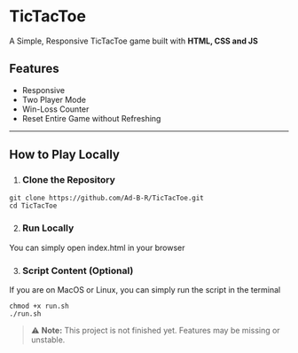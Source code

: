 # TicTacToe
A Simple, Responsive TicTacToe game built with **HTML, CSS and JS**

## Features
- Responsive
- Two Player Mode
- Win-Loss Counter
- Reset Entire Game without Refreshing

---

## How to Play Locally
1. ### Clone the Repository
```
git clone https://github.com/Ad-B-R/TicTacToe.git
cd TicTacToe
```
2. ### Run Locally
You can simply open index.html in your browser

3. ### Script Content (Optional)
If you are on MacOS or Linux, you can simply run the script in the terminal
```
chmod +x run.sh
./run.sh
```

> ⚠️ **Note:** This project is not finished yet. Features may be missing or unstable.